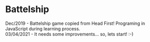 # Battelship
Dec/2019 - Battelship game copied from Head First! Programing in JavaScript during learning process. <br>
03/04/2021 - It needs some improvements... so, lets start! :-)
